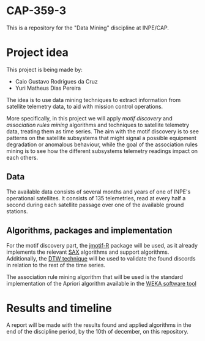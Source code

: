 # CAP-359-3

This is a repository for the "Data Mining" discipline at INPE/CAP.

# Project idea

This project is being made by:

- Caio Gustavo Rodrigues da Cruz
- Yuri Matheus Dias Pereira

The idea is to use data mining techniques to extract information from satellite telemetry data, to aid with mission control operations.

More specifically, in this project we will apply *motif discovery* and *association rules mining* algorithms and techniques to satellite telemetry data, treating them as time series.
The aim with the motif discovery is to see patterns on the satellite subsystems that might signal a possible equipment degradation or anomalous behaviour, while the goal of the association rules mining is to see how the different subsystems telemetry readings impact on each others.

## Data

The available data consists of several months and years of one of INPE's operational satellites. It consists of 135 telemetries, read at every half a second during each satellite passage over one of the available ground stations.

## Algorithms, packages and implementation

For the motif discovery part, the [jmotif-R](https://github.com/jMotif/jmotif-R) package will be used, as it already implements the relevant [SAX](http://www.cs.ucr.edu/~eamonn/SAX.htm) algorithms and support algorithms.
Additionally, the [DTW technique](http://dtw.r-forge.r-project.org/) will be used to validate the found discords in relation to the rest of the time series.

The association rule mining algorithm that will be used is the standard implementation of the Apriori algorithm available in the [WEKA software tool](https://www.cs.waikato.ac.nz/ml/weka/)

# Results and timeline

A report will be made with the results found and applied algorithms in the end of the discipline period, by the 10th of december, on this repository.

